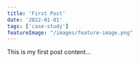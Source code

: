```yaml
---
title: 'First Post'
date: '2022-01-01'
tags: ['case-study']
featureImage: "/images/feature-image.png"
---
```


This is my first post content...
